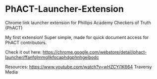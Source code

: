 # PhACT-Launcher-Extension
Chrome link launcher extension for Phillips Academy Checkers of Truth (PhACT)

My first extension! Super simple, made for quick document access for PhACT contributors.

Check it out here: https://chrome.google.com/webstore/detail/phact-launcher/ffanfglmmgllkfocaphdgphnhgeibodc

Resources: https://www.youtube.com/watch?v=wHZCYi1K664 Traversy Media
